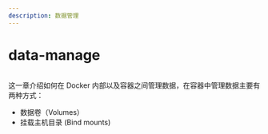 ```yaml
---
description: 数据管理
---
```


# data-manage

<figure><img src="../.gitbook/assets/spaces%2F-M5xTVjmK7ax94c8ZQcm%2Fuploads%2Fgit-blob-5950036bba1c30c0b1ab52a73a94b59bbdd5f57c%2Ftypes-of-mounts.png" alt=""><figcaption></figcaption></figure>

这一章介绍如何在 Docker 内部以及容器之间管理数据，在容器中管理数据主要有两种方式：

* 数据卷（Volumes）
* 挂载主机目录 (Bind mounts)
